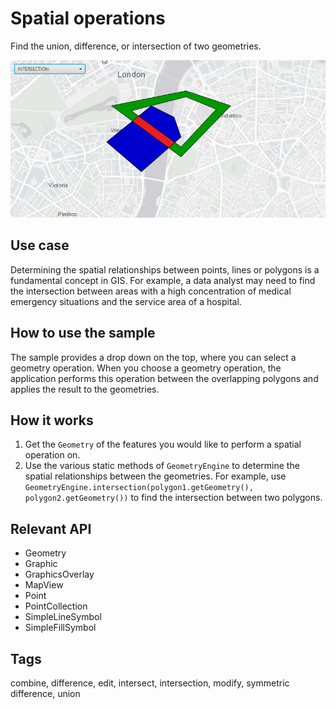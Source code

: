 # Spatial operations

Find the union, difference, or intersection of two geometries.

![](SpatialOperations.png)

## Use case

Determining the spatial relationships between points, lines or polygons is a fundamental concept in GIS. For example, a data analyst may need to find the intersection between areas with a high concentration of medical emergency situations and the service area of a hospital.

## How to use the sample

The sample provides a drop down on the top, where you can select a geometry operation. When you choose a geometry operation, the application performs this operation between the overlapping polygons and applies the result to the geometries.

## How it works

1. Get the `Geometry` of the features you would like to perform a spatial operation on.
2. Use the various static methods of `GeometryEngine` to determine the spatial relationships between the geometries. For example, use `GeometryEngine.intersection(polygon1.getGeometry(), polygon2.getGeometry())` to find the intersection between two polygons.

## Relevant API

* Geometry
* Graphic
* GraphicsOverlay
* MapView
* Point
* PointCollection
* SimpleLineSymbol
* SimpleFillSymbol

## Tags

combine, difference, edit, intersect, intersection, modify, symmetric difference, union
